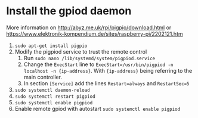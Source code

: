 # Install the gpiod daemon 

More information on http://abyz.me.uk/rpi/pigpio/download.html or https://www.elektronik-kompendium.de/sites/raspberry-pi/2202121.htm

1. `sudo apt-get install pigpio`
2. Modify the pigpiod service to trust the remote control
    1. Run `sudo nano /lib/systemd/system/pigpiod.service`
    2. Change the `ExecStart` line to `ExecStart=/usr/bin/pigpiod -n localhost -n {ip-address}`. With `{ip-address}` being referring to the main controller.
    3. In section `[Service]` add the lines `Restart=always` and `RestartSec=5`
3. `sudo systemctl daemon-reload`
4. `sudo systemctl restart pigpiod`
5. `sudo systemctl enable pigpiod`
6. Enable remote gpiod with autostart `sudo systemctl enable pigpiod`
